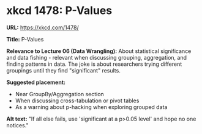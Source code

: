 # xkcd 1478: P-Values

**URL:** https://xkcd.com/1478/

**Title:** P-Values

**Relevance to Lecture 06 (Data Wrangling):**
About statistical significance and data fishing - relevant when discussing grouping, aggregation, and finding patterns in data. The joke is about researchers trying different groupings until they find "significant" results.

**Suggested placement:**
- Near GroupBy/Aggregation section
- When discussing cross-tabulation or pivot tables
- As a warning about p-hacking when exploring grouped data

**Alt text:** "If all else fails, use 'significant at a p>0.05 level' and hope no one notices."
